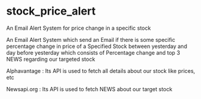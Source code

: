 # stock_price_alert
An Email Alert System for price change in a specific stock

An Email Alert System which send an Email if there is some specific percentage change in price of a Specified Stock between yesterday and day before yesterday which consists of Percentage change and top 3 NEWS regarding our targeted stock

Alphavantage : Its API is used to fetch all details about our stock like prices, etc

Newsapi.org : Its API is used to fetch NEWS about our target stock
